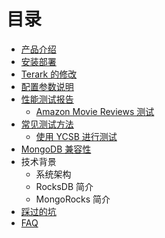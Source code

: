# 目录

- [产品介绍](README.md)
- [安装部署](installation.md)
- [Terark 的修改](terark_changes.md)
- [配置参数说明](config_summary.md)
- [性能测试报告](benchmarks.md)
  * [Amazon Movie Reviews 测试](amazon_movie_reviews_benchmark.md)
- [常见测试方法](benchmark_tools.md)
  * [使用 YCSB 进行测试](benchmark_tool_ycsb.md)
- [MongoDB 兼容性](compatibility.md)
- 技术背景
  * 系统架构
  * RocksDB 简介
  * MongoRocks 简介
- [踩过的坑](story.md)
- [FAQ](FAQ.md)
